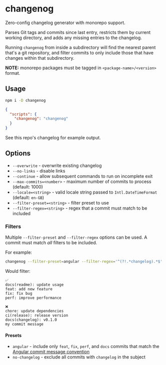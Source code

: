 # changenog

Zero-config changelog generator with monorepo support.

Parses Git tags and commits since last entry, restricts them by current working directory, and adds any missing entries to the changelog.

Running `changenog` from inside a subdirectory will find the nearest parent that's a git repository, and filter commits to only include those that have changes within that subdirectory.

**NOTE:** monorepo packages must be tagged in `<package-name>/<version>` format.

## Usage

```bash
npm i -D changenog
```

```json
{
  "scripts": {
    "changenog": "changenog"
  }
}
```

See this repo's changelog for example output.

## Options

- `--overwrite` - overwrite existing changelog
- `--no-links` - disable links
- `--continue` - allow subsequent commands to run on incomplete exit
- `--max-commits=<number>` - maximum number of commits to process (default: 1000)
- `--locale=<string>` - valid locale string passed to `Intl.DateTimeFormat` (default: `en-GB`)
- `--filter-preset=<string>` - filter preset to use
- `--filter-regex=<string>` - regex that a commit must match to be included

### Filters

Multiple `--filter-preset` and `--filter-regex` options can be used. A commit must match _all_ filters to be included.

For example:

```sh
changenog --filter-preset=angular --filter-regex='^(?!.*changelog).*$'
```

Would filter:

```
✅
docs(readme): update usage
feat: add new feature
fix: fix bug
perf: improve performance

❌
chore: update dependencies
ci(release): release version
docs(changelog): v0.1.0
my commit message
```

#### Presets

- `angular` - include only `feat`, `fix`, `perf`, and `docs` commits that match the [Angular commit message convention](https://github.com/angular/angular/blob/22b96b9/CONTRIBUTING.md#-commit-message-guidelines)
- `no-changelog` - exclude all commits with `changelog` in the subject
